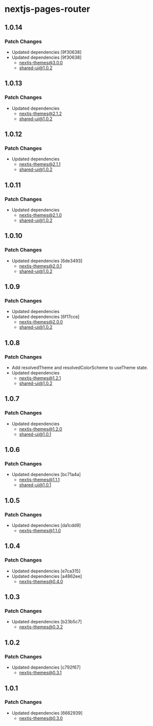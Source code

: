 # nextjs-pages-router

## 1.0.14

### Patch Changes

- Updated dependencies [9f30638]
- Updated dependencies [9f30638]
  - nextjs-themes@3.0.0
  - shared-ui@1.0.2

## 1.0.13

### Patch Changes

- Updated dependencies
  - nextjs-themes@2.1.2
  - shared-ui@1.0.2

## 1.0.12

### Patch Changes

- Updated dependencies
  - nextjs-themes@2.1.1
  - shared-ui@1.0.2

## 1.0.11

### Patch Changes

- Updated dependencies
  - nextjs-themes@2.1.0
  - shared-ui@1.0.2

## 1.0.10

### Patch Changes

- Updated dependencies [6de3493]
  - nextjs-themes@2.0.1
  - shared-ui@1.0.2

## 1.0.9

### Patch Changes

- Updated dependencies
- Updated dependencies [6f17cce]
  - nextjs-themes@2.0.0
  - shared-ui@1.0.2

## 1.0.8

### Patch Changes

- Add resolvedTheme and resolvedColorScheme to useTheme state.
- Updated dependencies
  - nextjs-themes@1.2.1
  - shared-ui@1.0.2

## 1.0.7

### Patch Changes

- Updated dependencies
  - nextjs-themes@1.2.0
  - shared-ui@1.0.1

## 1.0.6

### Patch Changes

- Updated dependencies [bc71a4a]
  - nextjs-themes@1.1.1
  - shared-ui@1.0.1

## 1.0.5

### Patch Changes

- Updated dependencies [da1cdd9]
  - nextjs-themes@1.1.0

## 1.0.4

### Patch Changes

- Updated dependencies [e7ca315]
- Updated dependencies [a4862ee]
  - nextjs-themes@0.4.0

## 1.0.3

### Patch Changes

- Updated dependencies [b23b5c7]
  - nextjs-themes@0.3.2

## 1.0.2

### Patch Changes

- Updated dependencies [c792f67]
  - nextjs-themes@0.3.1

## 1.0.1

### Patch Changes

- Updated dependencies [6662939]
  - nextjs-themes@0.3.0
